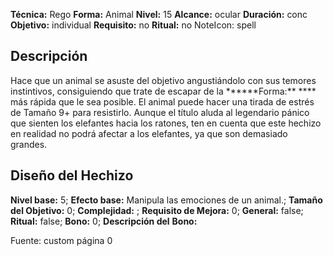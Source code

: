 
**Técnica:** Rego
**Forma:** Animal
**Nivel:** 15
**Alcance:** ocular 
**Duración:** conc  
**Objetivo:** individual
**Requisito:** no
**Ritual:** no
NoteIcon: spell




## Descripción 
<p>Hace que un animal se asuste del objetivo angustiándolo con sus temores instintivos, consiguiendo que trate de escapar de la ******Forma:** **** más rápida que le sea posible. El animal puede hacer una tirada de estrés de Tamaño 9+ para resistirlo. Aunque el título aluda al legendario pánico que sienten los elefantes hacia los ratones, ten en cuenta que este hechizo en realidad no podrá afectar a los elefantes, ya que son demasiado grandes.</p>

## Diseño del Hechizo 

**Nivel base:** 5; **Efecto base:** Manipula las emociones de un animal.;  **Tamaño del **Objetivo:**** 0; **Complejidad:** ; **Requisito de Mejora:** 0; **General:** false; **Ritual:** false; **Bono:** 0; **Descripción del** **Bono:** 

Fuente: custom página 0